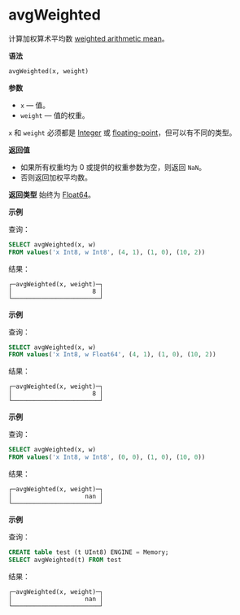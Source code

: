 
# avgWeighted

计算加权算术平均数 [weighted arithmetic mean](https://en.wikipedia.org/wiki/Weighted_arithmetic_mean)。

**语法**

```sql
avgWeighted(x, weight)
```

**参数**

- `x` — 值。
- `weight` — 值的权重。

`x` 和 `weight` 必须都是 [Integer](../../../sql-reference/data-types/int-uint.md) 或 [floating-point](../../../sql-reference/data-types/float.md)，但可以有不同的类型。

**返回值**

- 如果所有权重均为 0 或提供的权重参数为空，则返回 `NaN`。
- 否则返回加权平均数。

**返回类型** 始终为 [Float64](../../../sql-reference/data-types/float.md)。

**示例**

查询：

```sql
SELECT avgWeighted(x, w)
FROM values('x Int8, w Int8', (4, 1), (1, 0), (10, 2))
```

结果：

```text
┌─avgWeighted(x, weight)─┐
│                      8 │
└────────────────────────┘
```

**示例**

查询：

```sql
SELECT avgWeighted(x, w)
FROM values('x Int8, w Float64', (4, 1), (1, 0), (10, 2))
```

结果：

```text
┌─avgWeighted(x, weight)─┐
│                      8 │
└────────────────────────┘
```

**示例**

查询：

```sql
SELECT avgWeighted(x, w)
FROM values('x Int8, w Int8', (0, 0), (1, 0), (10, 0))
```

结果：

```text
┌─avgWeighted(x, weight)─┐
│                    nan │
└────────────────────────┘
```

**示例**

查询：

```sql
CREATE table test (t UInt8) ENGINE = Memory;
SELECT avgWeighted(t) FROM test
```

结果：

```text
┌─avgWeighted(x, weight)─┐
│                    nan │
└────────────────────────┘
```
